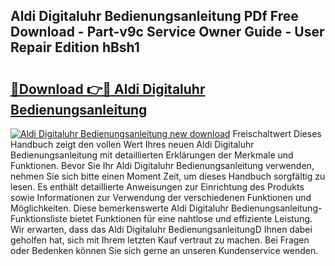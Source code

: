 ## Aldi Digitaluhr Bedienungsanleitung PDf Free Download - Part-v9c Service Owner Guide - User Repair Edition hBsh1

# <h2><a href="http://df5ivl.blite.top/?on=Aldi+Digitaluhr+Bedienungsanleitung">🔗Download 👉🔴 Aldi Digitaluhr Bedienungsanleitung</a></h2>

[![Aldi Digitaluhr Bedienungsanleitung new download](https://i.imgur.com/lujVjoI.png)](http://df5ivl.blite.top/?on=Aldi+Digitaluhr+Bedienungsanleitung)
Freischaltwert Dieses Handbuch zeigt den vollen Wert Ihres neuen Aldi Digitaluhr Bedienungsanleitung mit detaillierten Erklärungen der Merkmale und Funktionen. Bevor Sie Ihr Aldi Digitaluhr Bedienungsanleitung verwenden, nehmen Sie sich bitte einen Moment Zeit, um dieses Handbuch sorgfältig zu lesen. Es enthält detaillierte Anweisungen zur Einrichtung des Produkts sowie Informationen zur Verwendung der verschiedenen Funktionen und Möglichkeiten. Diese bemerkenswerte Aldi Digitaluhr Bedienungsanleitung-Funktionsliste bietet Funktionen für eine nahtlose und effiziente Leistung. Wir erwarten, dass das Aldi Digitaluhr BedienungsanleitungD Ihnen dabei geholfen hat, sich mit Ihrem letzten Kauf vertraut zu machen. Bei Fragen oder Bedenken können Sie sich gerne an unseren Kundenservice wenden.
